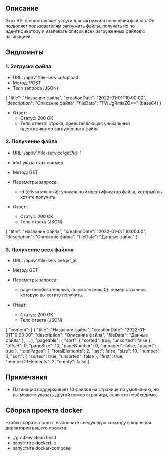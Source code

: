 ## Описание
Этот API предоставляет услуги для загрузки и получения файлов. Он позволяет пользователям загружать файлы, получать их по идентификатору и извлекать список всех загруженных файлов с пагинацией.

## Эндпоинты

### 1. Загрузка файла

- URL: /api/v1/file-service/upload
- Метод: POST
- Тело запроса (JSON):

{
    "title": "Название файла",
    "creationDate": "2022-01-01T10:00:00",
    "description": "Описание файла",
    "fileData": "TWUgRmlsZQ==" (base64)
}

- Ответ:
  - Статус: 200 OK
  - Тело ответа: строка, представляющая уникальный идентификатор загруженного файла.
### 2. Получение файла

- URL: /api/v1/file-service/get?id=1
- id=1 указан как пример
- Метод: GET
- Параметры запроса:
  - id (обязательный): уникальный идентификатор файла, который вы хотите получить.
  
- Ответ:
  - Статус: 200 OK
  - Тело ответа (JSON):

{
    "title": "Название файла",
    "creationDate": "2022-01-01T10:00:00",
    "description": "Описание файла",
    "fileData": "Данные файла"
}
### 3. Получение всех файлов

- URL: /api/v1/file-service/get_all
- Метод: GET
- Параметры запроса:
  - page (необязательный, по умолчанию 0): номер страницы, которую вы хотите получить.
  
- Ответ:
  - Статус: 200 OK
  - Тело ответа (JSON):

{
    "content": [
        {
            "title": "Название файла",
            "creationDate": "2022-01-01T10:00:00",
            "description": "Описание файла",
            "fileData": "Данные файла"
        },
        ...
    ],
    "pageable": {
        "sort": {
            "sorted": true,
            "unsorted": false
        },
        "offset": 0,
        "pageSize": 10,
        "pageNumber": 0,
        "unpaged": false,
        "paged": true
    },
    "totalPages": 1,
    "totalElements": 2,
    "last": false,
    "size": 10,
    "number": 0,
    "sort": {
        "sorted": true,
        "unsorted": false
    },
    "first": true,
    "numberOfElements": 2,
    "empty": false
}
## Примечания
- Пагинация поддерживает 10 файлов на странице по умолчанию, но вы можете указать другой номер страницы, если это необходимо.
## Сборка проекта docker
Чтобы собрать проект, выполните следующую команду в корневой директории вашего проекта:
- ./gradlew clean build
- запустите dockerfile
- запустите docker-compose
